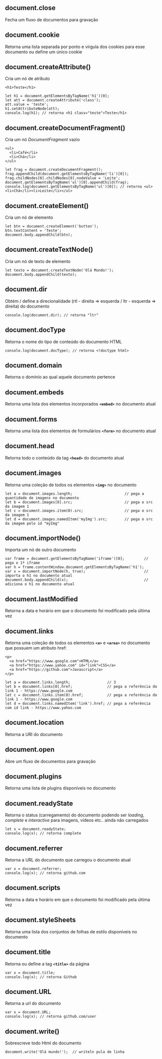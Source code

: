 ## document.close
Fecha um fluxo de documentos para gravação

## document.cookie
Retorna uma lista separada por ponto e vírgula dos cookies para esse documento ou define um único cookie

## document.createAttribute()
Cria um nó de atributo

    <h1>Teste</h1>

    let h1 = document.getElementsByTagName('h1')[0];
    let att = document.createAttribute('class');
    att.value = 'teste';
    h1.setAttributeNode(att);
    console.log(h1); // retorna <h1 class="teste">Teste</h1>
    
## document.createDocumentFragment()
Cria um nó *DocumentFragment* vazio

    <ul>
      <li>Café</li>
      <li>Chá</li>
    </ul>
    
    let frag = document.createDocumentFragment();
    frag.appendChild(document.getElementsByTagName('li')[0]);
    frag.childNodes[0].childNodes[0].nodeValue = 'Leite';
    document.getElementsByTagName('ul')[0].appendChild(frag);
    console.log(document.getElementsByTagName('ul')[0]); // retorna <ul><li>Chá</li><li>Leite</li></ul>
    
## document.createElement()
Cria um nó de elemento

    let btn = document.createElement('button');
    btn.textContent = 'Teste';
    document.body.appendChild(btn);

## document.createTextNode()
Cria um nó de texto de elemento

    let texto = document.createTextNode('Olá Mundo!');
    document.body.appendChild(texto);

## document.dir
Obtém / define a direcionalidade (rtl - direita => esquerda / ltr - esquerda => direita) do documento

    console.log(document.dir); // retorna "ltr"

## document.docType
Retorna o nome do tipo de conteúdo do documento HTML

    console.log(document.docType); // retorna <!doctype html>

## document.domain
Retorna o dominío ao qual aquele documento pertence

## document.embeds
Retorna uma lista dos elementos incorporados **`<embed>`** no documento atual

## document.forms
Retorna uma lista dos elementos de formulários **`<form>`** no documento atual

## document.head
Retorna todo o conteúdo da tag **`<head>`** do documento atual

## document.images
Retorna uma coleção de todos os elementos **`<img>`** no documento

    let a = document.images.length;                        // pega a quantidade de imagens no documento
    let b = document.images[0].src;                        // pega o src da imagem 1
    let c = document.images.item(0).src;                   // pega o src da imagem 1
    let d = document.images.namedItem('myImg').src;        // pega o src da imagem pelo id "myImg"

## document.importNode()
Importa um nó de outro documento

    var frame = document.getElementsByTagName('iframe')[0];         // pega o 1º iframe 
    var h = frame.contentWindow.document.getElementsByTagName('h1');
    var x = document.importNode(h, true);                           // importa o h1 no documento atual
    document.body.appendChild(x);                                   // adiciona o h1 no documento atual

## document.lastModified
Retorna a data e horário em que o documento foi modificado pela última vez

## document.links
Retorna uma coleção de todos os elementos **`<a>`** e **`<area>`** no documento que possuem um atributo href:

    <p>
      <a href="https://www.google.com">HTML</a>
      <a href="https://www.yahoo.com" id="link">CSS</a>
      <a href="https://github.com">Javascript</a>
    </p>
    
    let a = document.links.length;                 // 3
    let b = document.links[0].href;                // pega a referência do link 1 - https://www.google.com
    let c = document.links.item(0).href;           // pega a referência do link 1 - https://www.google.com
    let d = document.links.namedItem('link').href; // pega a referência com id link - https://www.yahoo.com

## document.location
Retorna a URI do documento

## document.open
Abre um fluxo de documentos para gravação

## document.plugins
Retorna uma lista de plugins disponíveis no documento

## document.readyState
Retorna o status (carregamento) do documento podendo ser *loading*, *complete* e *interactive* para imagens, vídeos etc.. ainda não carregados

    let x = document.readyState; 
    console.log(x); // retorna complete

## document.referrer
Retorna a URL do documento que carregou o documento atual

    var x = document.referrer;
    console.log(x); // retorna github.com

## document.scripts
Retorna a data e horário em que o documento foi modificado pela última vez

## document.styleSheets
Retorna uma lista dos conjuntos de folhas de estilo disponíveis no documento

## document.title
Retorna ou define a tag **`<title>`** da página
    
    var x = document.title;
    console.log(x); // retorna Github
    
## document.URL
Retorna a url do documento

    var x = document.URL;
    console.log(x); // retorna github.com/user
    
## document.write()
Sobrescreve todo Html do documento
  
    document.write('Olá mundo!');  // writeln pula de linha 
